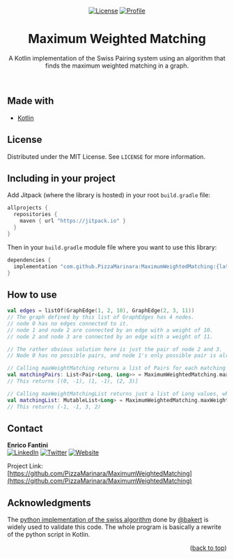 <p align="center">
  <a href="https://github.com/PizzaMarinara/MaximumWeightedMatching/blob/master/LICENSE"><img alt="License" src="https://img.shields.io/github/license/PizzaMarinara/MaximumWeightedMatching.svg"/></a>
  <a href="https://github.com/PizzaMarinara"><img alt="Profile" src="https://img.shields.io/badge/GitHub-PizzaMarinara-orange?logo=github"/></a> 
</p>

<div id="top"></div>
<h1 align="center">Maximum Weighted Matching</h1>

<p align="center">
A Kotlin implementation of the Swiss Pairing system using an algorithm that finds the maximum weighted matching in a graph.
</p>

<br>

## Made with

* [Kotlin](https://kotlinlang.org/)

## License

Distributed under the MIT License. See `LICENSE` for more information.

## Including in your project

Add Jitpack (where the library is hosted) in your root `build.gradle` file:

```groovy
allprojects {
  repositories {
    maven { url "https://jitpack.io" }
  }
}
```

Then in your `build.gradle` module file where you want to use this library:

```groovy
dependencies {
  implementation "com.github.PizzaMarinara:MaximumWeightedMatching:{latest_version}"
}

```

## How to use

```kotlin
val edges = listOf(GraphEdge(1, 2, 10), GraphEdge(2, 3, 11))
// The graph defined by this list of GraphEdges has 4 nodes.
// node 0 has no edges connected to it.
// node 1 and node 2 are connected by an edge with a weight of 10.
// node 2 and node 3 are connected by an edge with a weight of 11.

// The rather obvious solution here is just the pair of node 2 and 3.
// Node 0 has no possible pairs, and node 1's only possible pair is already paired to node 3 with a higher weight.

// Calling maxWeightMatching returns a list of Pairs for each matching pair.
val matchingPairs: List<Pair<Long, Long>> = MaximumWeightedMatching.maxWeightMatching(edges)
// This returns [(0, -1), (1, -1), (2, 3)]

// Calling maxWeightMatchingList returns just a list of Long values, where each value is the paired value of its index (or -1 if it is not paired)
val matchingList: MutableList<Long> = MaximumWeightedMatching.maxWeightMatchingList(edges)
// This returns (-1, -1, 3, 2)

```

## Contact

**Enrico Fantini**
<br>
[![LinkedIn][linkedin-shield]][linkedin-url]
[![Twitter][twitter-shield]][twitter-url]
[![Website][website-shield]][website-url]

Project Link: [https://github.com/PizzaMarinara/MaximumWeightedMatching](https://github.com/PizzaMarinara/MaximumWeightedMatching)

## Acknowledgments

The [python implementation of the swiss algorithm](https://github.com/bakert/swiss) done by [@bakert](https://github.com/bakert) is widely used to validate this code. The whole program is basically a rewrite of the python script in Kotlin.

<p align="right">(<a href="#top">back to top</a>)</p>


[contributors-shield]: https://img.shields.io/github/contributors/PizzaMarinara/MaximumWeightedMatching.svg
[contributors-url]: https://github.com/PizzaMarinara/MaximumWeightedMatching/graphs/contributors
[forks-shield]: https://img.shields.io/github/forks/PizzaMarinara/MaximumWeightedMatching.svg
[forks-url]: https://github.com/PizzaMarinara/MaximumWeightedMatching/network/members
[stars-shield]: https://img.shields.io/github/stars/PizzaMarinara/MaximumWeightedMatching.svg
[stars-url]: https://github.com/PizzaMarinara/MaximumWeightedMatching/stargazers
[issues-shield]: https://img.shields.io/github/issues/PizzaMarinara/MaximumWeightedMatching.svg
[issues-url]: https://github.com/PizzaMarinara/MaximumWeightedMatching/issues
[license-shield]: https://img.shields.io/github/license/PizzaMarinara/MaximumWeightedMatching.svg
[license-url]: https://github.com/PizzaMarinara/MaximumWeightedMatching/blob/master/LICENSE
[linkedin-shield]: https://img.shields.io/badge/LinkedIn-e--fantini-0072b1.svg?logo=linkedin
[linkedin-url]: https://linkedin.com/in/e-fantini/
[website-shield]: https://img.shields.io/badge/Website-efantini.dev-orange.svg?logo=firefox
[website-url]: https://efantini.dev/
[twitter-shield]: https://img.shields.io/badge/Twitter-Pizza__Marinara-1DA1F2.svg?logo=twitter
[twitter-url]: https://twitter.com/Pizza_Marinara
